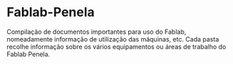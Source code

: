 # Fablab-Penela
Compilação de documentos importantes para uso do Fablab, nomeadamente informação de utilização das máquinas, etc.
Cada pasta recolhe informação sobre os vários equipamentos ou áreas de trabalho do Fablab Penela.
